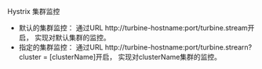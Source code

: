Hystrix 集群监控

- 默认的集群监控： 通过URL http://turbine-hostname:port/turbine.stream开启， 实现对默认集群的监控。
- 指定的集群监控： 通过URL http://turbine-hostname:port/turbine.strearn?cluster = [clusterName]开启， 实现对clusterName集群的监控。